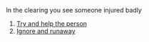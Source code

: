 In the clearing you see someone injured badly  
1. [Try and help the person](die.md)
2. [Ignore and runaway](meet-opponent.md)
